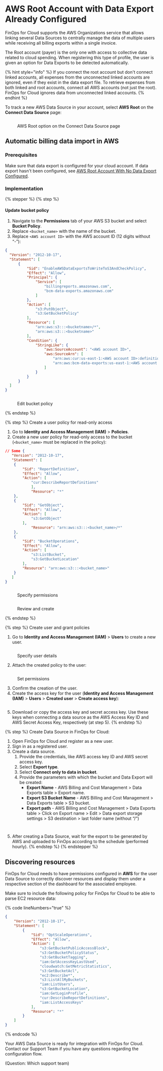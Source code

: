 # AWS Root Account with Data Export Already Configured

FinOps for Cloud supports the AWS Organizations service that allows linking several Data Sources to centrally manage the data of multiple users while receiving all billing exports within a single invoice.

The Root account (payer) is the only one with access to collective data related to cloud spending. When registering this type of profile, the user is given an option for Data Exports to be detected automatically.

{% hint style="info" %}
If you connect the root account but don't connect linked accounts, all expenses from the unconnected linked accounts are ignored, even if they exist in the data export file. To retrieve expenses from both linked and root accounts, connect all AWS accounts (not just the root). FinOps for Cloud ignores data from unconnected linked accounts.
{% endhint %}

To track a new AWS Data Source in your account, select **AWS Root** on the **Connect Data Source** page:&#x20;

<figure><img src="../../../.gitbook/assets/aws_root.png" alt=""><figcaption><p>AWS Root option on the Connect Data Source page</p></figcaption></figure>

## Automatic billing data import in AWS <a href="#automatic-billing-data-import-in-aws" id="automatic-billing-data-import-in-aws"></a>

### Prerequisites

Make sure that data export is configured for your cloud account. If data export hasn't been configured, see [AWS Root Account With No Data Export Configured](aws-root-account-with-no-data-export-configured.md).

### Implementation

{% stepper %}
{% step %}
#### Update bucket policy

1. Navigate to the **Permissions** tab of your AWS S3 bucket and select **Bucket Policy**.
2. Replace `<bucket_name>` with the name of the bucket.
3. Replace `<AWS account ID>` with the AWS account ID (12 digits without “-”):

```json
{
  "Version": "2012-10-17", 
  "Statement": [
      {
          "Sid": "EnableAWSDataExportsToWriteToS3AndCheckPolicy",
          "Effect": "Allow",
          "Principal": {
              "Service": [
                  "billingreports.amazonaws.com",
                  "bcm-data-exports.amazonaws.com"
              ]
          },
          "Action": [
              "s3:PutObject",
              "s3:GetBucketPolicy"
          ],
          "Resource": [
              "arn:aws:s3:::<bucketname>/*",
              "arn:aws:s3:::<bucketname>"
          ],
          "Condition": {
              "StringLike": {
                  "aws:SourceAccount": "<AWS account ID>",
                  "aws:SourceArn": [
                      "arn:aws:cur:us-east-1:<AWS account ID>:definition/*",
                      "arn:aws:bcm-data-exports:us-east-1:<AWS account ID>:export/*"
                  ]
              }
          }
      }
  ]
}
```

<figure><img src="../../../.gitbook/assets/aws_edit_bucket_policy.png" alt=""><figcaption><p>Edit bucket policy</p></figcaption></figure>
{% endstep %}

{% step %}
Create a user policy for read-only access

1. Go to **Identity and Access Management (IAM)** > **Policies**.
2. Create a new user policy for read-only access to the bucket (`<bucket_name>` must be replaced in the policy):

```json
// Some {
   "Version": "2012-10-17",
   "Statement": [
    {
        "Sid": "ReportDefinition",
        "Effect": "Allow",
        "Action": [
            "cur:DescribeReportDefinitions"
            ],
            "Resource": "*"
    },
    {
        "Sid": "GetObject",
        "Effect": "Allow",
        "Action": [
            "s3:GetObject"
        ],
            "Resource": "arn:aws:s3:::<bucket_name>/*"
    },
    {
        "Sid": "BucketOperations",
        "Effect": "Allow",
        "Action": [
            "s3:ListBucket",
            "s3:GetBucketLocation"
        ],
        "Resource": "arn:aws:s3:::<bucket_name>"
    }
   ]
}
```

<figure><img src="../../../.gitbook/assets/aws_add_permissions.png" alt=""><figcaption><p>Specify permissions</p></figcaption></figure>

<figure><img src="../../../.gitbook/assets/aws_policy_details.png" alt=""><figcaption><p>Review and create</p></figcaption></figure>
{% endstep %}

{% step %}
Create user and grant policies

1. Go to **Identity and Access Management (IAM)** > **Users** to create a new user.

<figure><img src="../../../.gitbook/assets/aws_user_details.png" alt=""><figcaption><p>Specify user details</p></figcaption></figure>

2. Attach the created policy to the user:

<figure><img src="../../../.gitbook/assets/policy_attach.png" alt=""><figcaption><p>Set permissions</p></figcaption></figure>

3. Confirm the creation of the user.
4. Create the access key for the user (**Identity and Access Management (IAM)** > **Users** > **Created user** > **Create access key**):&#x20;

<figure><img src="../../../.gitbook/assets/aws_create_access_key.png" alt=""><figcaption></figcaption></figure>

5. Download or copy the access key and secret access key. Use these keys when connecting a data source as the AWS Access Key ID and AWS Secret Access Key, respectively (at step 5).
{% endstep %}

{% step %}
Create Data Source in FinOps for Cloud:

1. Open FinOps for Cloud and register as a new user.&#x20;
2. Sign in as a registered user.
3. Create a data source.
   1. Provide the credentials, like AWS access key ID and AWS secret access key.
   2. Select **Export type**.
   3. Select **Connect only to data in bucket**.
   4. Provide the parameters with which the bucket and Data Export will be created:
      * **Export Name** - AWS Billing and Cost Management > Data Exports table > Export name.
      * **Export S3 Bucket Name** - AWS Billing and Cost Management > Data Exports table > S3 bucket.
      * **Export path** - AWS Billing and Cost Management > Data Exports table > Click on Export name > Edit > Data export storage settings > S3 destination > last folder name (without “/”)

<figure><img src="../../../.gitbook/assets/aws_data_export_options.png" alt=""><figcaption></figcaption></figure>

<figure><img src="../../../.gitbook/assets/aws_export_path.png" alt=""><figcaption></figcaption></figure>

5. After creating a Data Source, wait for the export to be generated by AWS and uploaded to FinOps according to the schedule (performed hourly).
{% endstep %}
{% endstepper %}

## Discovering resources <a href="#discover-resources" id="discover-resources"></a>

FinOps for Cloud needs to have permissions configured in **AWS** for the user Data Source to correctly discover resources and display them under a respective section of the dashboard for the associated employee.

Make sure to include the following policy for FinOps for Cloud to be able to parse EC2 resource data:

{% code lineNumbers="true" %}
```json
{
    "Version": "2012-10-17",
    "Statement": [
        {
            "Sid": "OptScaleOperations",
            "Effect": "Allow",
            "Action": [
                "s3:GetBucketPublicAccessBlock",
                "s3:GetBucketPolicyStatus",
                "s3:GetBucketTagging",
                "iam:GetAccessKeyLastUsed",
                "cloudwatch:GetMetricStatistics",
                "s3:GetBucketAcl",
                "ec2:Describe*",
                "s3:ListAllMyBuckets",
                "iam:ListUsers",
                "s3:GetBucketLocation",
                "iam:GetLoginProfile",
                "cur:DescribeReportDefinitions",
                "iam:ListAccessKeys"
            ],
            "Resource": "*"
        }
    ]
}
```
{% endcode %}

Your AWS Data Source is ready for integration with FinOps for Cloud. Contact our Support Team if you have any questions regarding the configuration flow.

(Question: Which support team)
